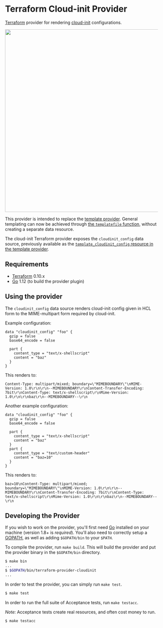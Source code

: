 Terraform Cloud-init Provider
==================

[Terraform](https://www.terraform.io) provider for rendering [cloud-init](https://cloudinit.readthedocs.io) configurations.

<img src="https://cdn.rawgit.com/hashicorp/terraform-website/master/content/source/assets/images/logo-hashicorp.svg" width="600px">

This provider is intended to replace the [template provider](https://www.terraform.io/docs/providers/template/). General templating can now be achieved through [the `templatefile` function](https://www.terraform.io/docs/configuration/functions/templatefile.html), without creating a separate data resource. 

The cloud-init Terraform provider exposes the `cloudinit_config` data source, previously available as the [`template_cloudinit_config` resource in the template provider](https://www.terraform.io/docs/providers/template/d/cloudinit_config.html).

Requirements
------------

-	[Terraform](https://www.terraform.io/downloads.html) 0.10.x
-	[Go](https://golang.org/doc/install) 1.12 (to build the provider plugin)


Using the provider
----------------------

The `cloudinit_config` data source renders cloud-init config given in HCL form to the MIME-multipart form required by cloud-init.


Example configuration:
```
data "cloudinit_config" "foo" {
  gzip = false
  base64_encode = false

  part {
    content_type = "text/x-shellscript"
    content = "baz"
  }
}
```

This renders to:

```
Content-Type: multipart/mixed; boundary=\"MIMEBOUNDARY\"\nMIME-Version: 1.0\r\n\r\n--MIMEBOUNDARY\r\nContent-Transfer-Encoding: 7bit\r\nContent-Type: text/x-shellscript\r\nMime-Version: 1.0\r\n\r\nbaz\r\n--MIMEBOUNDARY--\r\n
```

Another example configuration:
```
data "cloudinit_config" "foo" {
  gzip = false
  base64_encode = false

  part {
    content_type = "text/x-shellscript"
    content = "baz"
  }
  part {
    content_type = "text/custom-header"
    content = "baz=10"
  }
}
```

This renders to:

```
baz=10\nContent-Type: multipart/mixed; boundary=\"MIMEBOUNDARY\"\nMIME-Version: 1.0\r\n\r\n--MIMEBOUNDARY\r\nContent-Transfer-Encoding: 7bit\r\nContent-Type: text/x-shellscript\r\nMime-Version: 1.0\r\n\r\nbaz\r\n--MIMEBOUNDARY--\r\n
```

Developing the Provider
---------------------------

If you wish to work on the provider, you'll first need [Go](http://www.golang.org) installed on your machine (version 1.8+ is *required*). You'll also need to correctly setup a [GOPATH](http://golang.org/doc/code.html#GOPATH), as well as adding `$GOPATH/bin` to your `$PATH`.

To compile the provider, run `make build`. This will build the provider and put the provider binary in the `$GOPATH/bin` directory.

```sh
$ make bin
...
$ $GOPATH/bin/terraform-provider-cloudinit
...
```

In order to test the provider, you can simply run `make test`.

```sh
$ make test
```

In order to run the full suite of Acceptance tests, run `make testacc`.

*Note:* Acceptance tests create real resources, and often cost money to run.

```sh
$ make testacc
```
